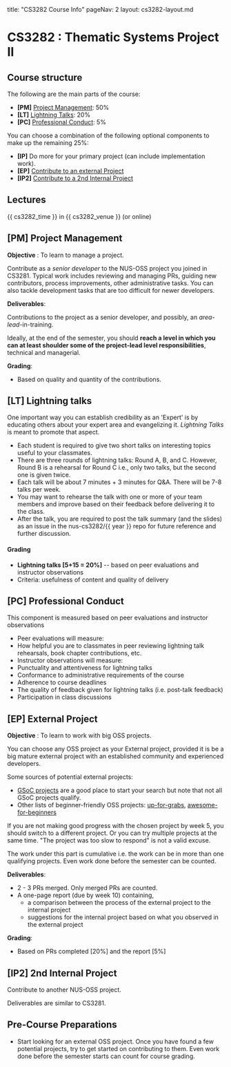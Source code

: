 <frontmatter>
title: "CS3282 Course Info"
pageNav: 2
layout: cs3282-layout.md
</frontmatter>

# CS3282 : Thematic Systems Project II

## Course structure
The following are the main parts of the course:
* **[PM]** [Project Management](#pm-project-management): 50%
* **[LT]** [Lightning Talks](#lt-lightning-talks): 20%
* **[PC]** [Professional Conduct](#pc-professional-conduct): 5%

You can choose a combination of the following optional components to make up the remaining 25%:
* **[IP]** Do more for your primary project (can include implementation work).
* **[EP]** [Contribute to an external Project](#ep-external-project)
* **[IP2]** [Contribute to a 2nd Internal Project](#ip2-2nd-internal-project)

## Lectures

{{ cs3282_time }} in {{ cs3282_venue }} (or online)


## [PM] Project Management

**Objective** : To learn to manage a project.

Contribute as a _senior developer_ to the NUS-OSS project you joined in CS3281. Typical work includes reviewing and managing PRs, guiding new contributors, process improvements, other administrative tasks. You can also tackle development tasks that are too difficult for newer developers.

**Deliverables**:

Contributions to the project as a senior developer, and possibly, an _area-lead_-in-training.

<box type="tip" seamless>

Ideally, at the end of the semester, you should **reach a level in which you can at least shoulder some of the project-lead level responsibilities**, technical and managerial.
</box>

**Grading**:

* Based on quality and quantity of the contributions.

## [LT] Lightning talks

One important way you can establish credibility as an 'Expert' is by educating others about your expert area and evangelizing it. _Lightning Talks_ is meant to promote that aspect.

* Each student is required to give two short talks on interesting topics useful to your classmates.
* There are three rounds of lightning talks: Round A, B, and C. However, Round B is a rehearsal for Round C i.e., only two talks, but the second one is given twice.
* Each talk will be about 7 minutes + 3 minutes for Q&A. There will be 7-8 talks per week.
* You may want to rehearse the talk with one or more of your team members and improve based on their feedback before delivering it to the class.
* After the talk, you are required to post the talk summary (and the slides) as an issue in the nus-cs3282/{{ year }} repo for future reference and further discussion.

#### Grading

* **Lightning talks [5+15 = 20%]**  -- based on peer evaluations and instructor observations
* Criteria: usefulness of content and quality of delivery


## [PC] Professional Conduct

This component is measured based on peer evaluations and instructor observations

* Peer evaluations will measure:
* How helpful you are to classmates in peer reviewing lightning talk rehearsals, book chapter contributions, etc.
* Instructor observations will measure:
* Punctuality and attentiveness for lightning talks
* Conformance to administrative requirements of the course
* Adherence to course deadlines
* The quality of feedback given for lightning talks (i.e. post-talk feedback)
* Participation in class discussions


## [EP] External Project

**Objective** : To learn to work with big OSS projects.

You can choose any OSS project as your External project, provided it is be a big mature external project with an established community and experienced developers.

Some sources of potential external projects:
* [GSoC projects](https://summerofcode.withgoogle.com/archive/2019/organizations/) are a good place to start your search but note that not all GSoC projects qualify.
* Other lists of beginner-friendly OSS projects: [up-for-grabs](http://up-for-grabs.net), [awesome-for-beginners](https://github.com/MunGell/awesome-for-beginners)

If you are not making good progress with the chosen project by week 5, you should switch to a different project.
Or you can try multiple projects at the same time. "The project was too slow to respond" is not a valid excuse.

The work under this part is cumulative i.e. the work can be in more than one qualifying projects. Even work done before the semester can be counted.


**Deliverables**:

* 2 - 3 PRs merged. Only merged PRs are counted.
* A one-page report (due by week 10) containing,
  * a comparison between the process of the external project to the <tooltip content="the project you worked in CS3281">internal project</tooltip>
  * suggestions for the internal project based on what you observed in the external project

**Grading**:

* Based on PRs completed [20%]  and the report [5%]


## [IP2] 2nd Internal Project

Contribute to another NUS-OSS project.

Deliverables are similar to CS3281.


## Pre-Course Preparations
* Start looking for an external OSS project. Once you have found a few potential projects, try to get started on contributing to them. Even work done before the semester starts can count for course grading.


